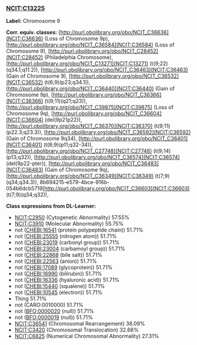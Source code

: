 
### [NCIT:C13225](http://purl.obolibrary.org/obo/NCIT_C13225)
**Label:** Chromosome 9

**Corr. equiv. classes:** [http://purl.obolibrary.org/obo/NCIT_C36636](NCIT:C36636) (Loss of Chromosome 9p), [http://purl.obolibrary.org/obo/NCIT_C36584](NCIT:C36584) (Loss of Chromosome 9), [http://purl.obolibrary.org/obo/NCIT_C28452](NCIT:C28452) (Philadelphia Chromosome), [http://purl.obolibrary.org/obo/NCIT_C13271](NCIT:C13271) (t(9;22)(q34.1;q11.2)), [http://purl.obolibrary.org/obo/NCIT_C36463](NCIT:C36463) (Gain of Chromosome 9), [http://purl.obolibrary.org/obo/NCIT_C36532](NCIT:C36532) (t(6;9)(p23;q34.1)), [http://purl.obolibrary.org/obo/NCIT_C36440](NCIT:C36440) (Gain of Chromosome 9p), [http://purl.obolibrary.org/obo/NCIT_C36366](NCIT:C36366) (t(9;11)(q21;q23)), [http://purl.obolibrary.org/obo/NCIT_C39875](NCIT:C39875) (Loss of Chromosome 9q), [http://purl.obolibrary.org/obo/NCIT_C36604](NCIT:C36604) (del(9p21p22)), [http://purl.obolibrary.org/obo/NCIT_C36370](NCIT:C36370) (t(9;11)(p22.3;q23.3)), [http://purl.obolibrary.org/obo/NCIT_C36592](NCIT:C36592) (Gain of Chromosome 9q34), [http://purl.obolibrary.org/obo/NCIT_C36401](NCIT:C36401) (t(8;9)(p11;q32-34)), [http://purl.obolibrary.org/obo/NCIT_C27748](NCIT:C27748) (t(9;14)(p13;q32)), [http://purl.obolibrary.org/obo/NCIT_C36574](NCIT:C36574) (del(9p22-pter)), [http://purl.obolibrary.org/obo/NCIT_C36483](NCIT:C36483) (Gain of Chromosome 9q), [http://purl.obolibrary.org/obo/NCIT_C36349](NCIT:C36349) (t(7;9)(q34;q34.3)), 8b694215-e579-4bce-916b-054b6dcb5719[http://purl.obolibrary.org/obo/NCIT_C36603](NCIT:C36603) (t(7;9)(q34;q32)), 

**Class expressions from DL-Learner:**

- [NCIT:C2950](http://purl.obolibrary.org/obo/NCIT_C2950) (Cytogenetic Abnormality) 57.55%
- [NCIT:C3910](http://purl.obolibrary.org/obo/NCIT_C3910) (Molecular Abnormality) 55.75%
- not ([CHEBI:16541](http://purl.obolibrary.org/obo/CHEBI_16541) (protein polypeptide chain)) 51.71%
- not ([CHEBI:25555](http://purl.obolibrary.org/obo/CHEBI_25555) (nitrogen atom)) 51.71%
- not ([CHEBI:23019](http://purl.obolibrary.org/obo/CHEBI_23019) (carbonyl group)) 51.71%
- not ([CHEBI:23004](http://purl.obolibrary.org/obo/CHEBI_23004) (carbamoyl group)) 51.71%
- not ([CHEBI:22868](http://purl.obolibrary.org/obo/CHEBI_22868) (bile salt)) 51.71%
- not ([CHEBI:22563](http://purl.obolibrary.org/obo/CHEBI_22563) (anion)) 51.71%
- not ([CHEBI:17089](http://purl.obolibrary.org/obo/CHEBI_17089) (glycoprotein)) 51.71%
- not ([CHEBI:16990](http://purl.obolibrary.org/obo/CHEBI_16990) (bilirubin)) 51.71%
- not ([CHEBI:16336](http://purl.obolibrary.org/obo/CHEBI_16336) (hyaluronic acid)) 51.71%
- not ([CHEBI:15440](http://purl.obolibrary.org/obo/CHEBI_15440) (squalene)) 51.71%
- not ([CHEBI:10545](http://purl.obolibrary.org/obo/CHEBI_10545) (electron)) 51.71%
- Thing 51.71%
- not (CARO:0010000) 51.71%
- not ([BFO:0000020](http://purl.obolibrary.org/obo/BFO_0000020) (null)) 51.71%
- not ([BFO:0000019](http://purl.obolibrary.org/obo/BFO_0000019) (null)) 51.71%
- [NCIT:C36541](http://purl.obolibrary.org/obo/NCIT_C36541) (Chromosomal Rearrangement) 38.09%
- [NCIT:C3420](http://purl.obolibrary.org/obo/NCIT_C3420) (Chromosomal Translocation) 32.68%
- [NCIT:C6825](http://purl.obolibrary.org/obo/NCIT_C6825) (Numerical Chromosomal Abnormality) 27.31%


